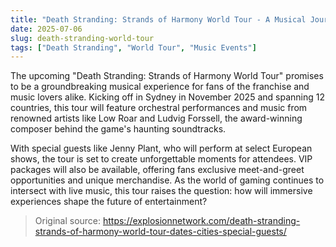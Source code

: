 ```yaml
---
title: "Death Stranding: Strands of Harmony World Tour - A Musical Journey Across the Globe"
date: 2025-07-06
slug: death-stranding-world-tour
tags: ["Death Stranding", "World Tour", "Music Events"]
---
```

The upcoming "Death Stranding: Strands of Harmony World Tour" promises to be a groundbreaking musical experience for fans of the franchise and music lovers alike. Kicking off in Sydney in November 2025 and spanning 12 countries, this tour will feature orchestral performances and music from renowned artists like Low Roar and Ludvig Forssell, the award-winning composer behind the game's haunting soundtracks.

With special guests like Jenny Plant, who will perform at select European shows, the tour is set to create unforgettable moments for attendees. VIP packages will also be available, offering fans exclusive meet-and-greet opportunities and unique merchandise. As the world of gaming continues to intersect with live music, this tour raises the question: how will immersive experiences shape the future of entertainment?

> Original source: https://explosionnetwork.com/death-stranding-strands-of-harmony-world-tour-dates-cities-special-guests/